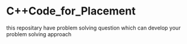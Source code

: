 # C++Code_for_Placement
this repositary have problem solving question which can develop your problem solving approach
